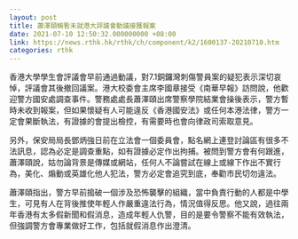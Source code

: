 ```yaml
---
layout: post
title: 蕭澤頤稱暫未就港大評議會動議接獲報案
date: 2021-07-10 12:50:32.000000000 +08:00
link: https://news.rthk.hk/rthk/ch/component/k2/1600137-20210710.htm
categories: rthk
---
```


香港大學學生會評議會早前通過動議，對7.1銅鑼灣刺傷警員案的疑犯表示深切哀悼，評議會其後撤回議案。港大校委會主席李國章接受《南華早報》訪問說，他歡迎警方國安處調查事件。警務處處長蕭澤頤出席警察學院結業會操後表示，警方暫時未收到報案，但如果懷疑有人可能違反《香港國安法》或任何本港法律，警方一定會果斷執法，有證據的會提出檢控，有需要時也會向律政司索取意見。

另外，保安局局長鄧炳強日前在立法會一個委員會，點名網上連登討論區有很多不法訊息，認為必定是調查重點，如有證據必定作出拘捕。被問到警方會有何跟進，蕭澤頤說，姑勿論背景是傳媒或網站，任何人不論嘗試在線上或線下作出不實行為，美化、煽動或英雄化他人犯法，警方必定會追究到底，奉勸市民切勿違法。

蕭澤頤指出，警方早前搗破一個涉及恐怖襲擊的組織，當中負責行動的人都是中學生，可見有人在背後推使年輕人作嚴重違法行為，情況值得反思。他又說，過往兩年香港有太多假新聞和假消息，造成年輕人仇警，目的是要令警察不能有效執法，但強調警方會專業做好工作，包括就假消息作出澄清。
